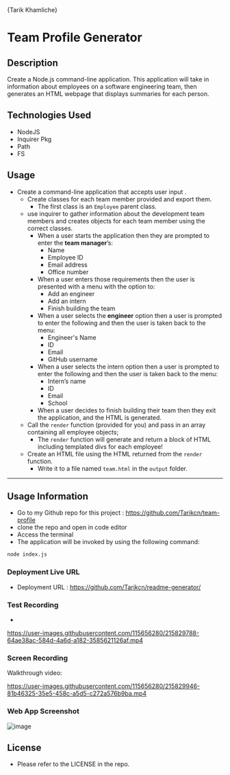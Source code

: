 {Tarik Khamliche}

# Team Profile Generator

## Description

Create a Node.js command-line application. This application will take in information about employees on a software engineering team, then generates an HTML webpage that displays summaries for each person.

## Technologies Used

- NodeJS
- Inquirer Pkg
- Path
- FS

## Usage

- Create a command-line application that accepts user input .
  - Create classes for each team member provided and export them.
    - The first class is an `Employee` parent class.
  - use inquirer to gather information about the development team members and creates objects for each team member using the correct classes.
    - When a user starts the application then they are prompted to enter the **team manager**’s:
      - Name
      - Employee ID
      - Email address
      - Office number
    - When a user enters those requirements then the user is presented with a menu with the option to:
      - Add an engineer
      - Add an intern
      - Finish building the team
    - When a user selects the **engineer** option then a user is prompted to enter the following and then the user is taken back to the menu:
      - Engineer's Name
      - ID
      - Email
      - GitHub username
    - When a user selects the intern option then a user is prompted to enter the following and then the user is taken back to the menu:
      - Intern’s name
      - ID
      - Email
      - School
    - When a user decides to finish building their team then they exit the application, and the HTML is generated.
  - Call the `render` function (provided for you) and pass in an array containing all employee objects;
    - The `render` function will generate and return a block of HTML including templated divs for each employee!
  - Create an HTML file using the HTML returned from the `render` function.
    - Write it to a file named `team.html` in the `output` folder.

---

## Usage Information

- Go to my Github repo for this project : https://github.com/Tarikcn/team-profile
- clone the repo and open in code editor
- Access the terminal
- The application will be invoked by using the following command:

```bash
node index.js
```

### Deployment Live URL

- Deployment URL :
  https://github.com/Tarikcn/readme-generator/

### Test Recording

-

https://user-images.githubusercontent.com/115656280/215829788-64ae38ac-584d-4a6d-a182-3585621126af.mp4



### Screen Recording

Walkthrough video:



https://user-images.githubusercontent.com/115656280/215829946-81b46325-35e5-458c-a5d5-c272a576b9ba.mp4



### Web App Screenshot
![image](https://user-images.githubusercontent.com/115656280/215829551-614d4726-cfdc-4821-9cd5-71151908083a.png)

## License

- Please refer to the LICENSE in the repo.
